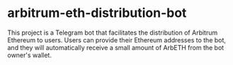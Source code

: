 # arbitrum-eth-distribution-bot
This project is a Telegram bot that facilitates the distribution of Arbitrum Ethereum to users. Users can provide their Ethereum addresses to the bot, and they will automatically receive a small amount of ArbETH from the bot owner's wallet.

